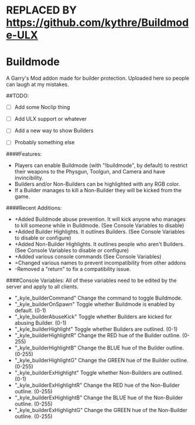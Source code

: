 
# REPLACED BY https://github.com/kythre/Buildmode-ULX

# Buildmode
A Garry's Mod addon made for builder protection. Uploaded here so people can laugh at my mistakes.

##TODO:
- [ ] Add some Noclip thing
- [ ] Add ULX support or whatever
- [ ] Add a new way to show Builders
- [ ] Probably something else


####Features: 
* Players can enable Buildmode (with "!buildmode", by default) to restrict their weapons to the Physgun, Toolgun, and Camera and have invincibility. 
* Builders and/or Non-Builders can be highlighted with any RGB color. 
* If a Builder manages to kill a Non-Builder they will be kicked from the game. 

####Recent Additions: 
* +Added Buildmode abuse prevention. It will kick anyone who manages to kill someone while in Buildmode. (See Console Variables to disable) 
* +Added Builder Highlights. It outlines Builders. (See Console Variables to disable or configure) 
* +Added Non-Builder Highlights. It outlines people who aren't Builders. (See Console Variables to disable or configure) 
* +Added various console commands (See Console Variables) 
* =Changed various names to prevent incompatibility from other addons
* -Removed a "return" to fix a compatibility issue.

####Console Variables: 
All of these variables need to be edited by the server and apply to all clients. 
* "_kyle_builderCommand" Change the command to toggle Buildmode. 
* "_kyle_builderOnSpawn" Toggle whether Buildmode is enabled by default. (0-1) 
* "_kyle_builderAbuseKick" Toggle whether Builders are kicked for abusing Builder. (0-1) 
* "_kyle_builderHighlight" Toggle whether Builders are outlined. (0-1) 
* "_kyle_builderHighlightR" Change the RED hue of the Builder outline. (0-255) 
* "_kyle_builderHighlightB" Change the BLUE hue of the Builder outline. (0-255) 
* "_kyle_builderHighlightG" Change the GREEN hue of the Builder outline. (0-255) 
* "_kyle_builderExHighlight" Toggle whether Non-Builders are outlined. (0-1) 
* "_kyle_builderExHighlightR" Change the RED hue of the Non-Builder outline. (0-255) 
* "_kyle_builderExHighlightB" Change the BLUE hue of the Non-Builder outline. (0-255) 
* "_kyle_builderExHighlightG" Change the GREEN hue of the Non-Builder outline. (0-255) 
